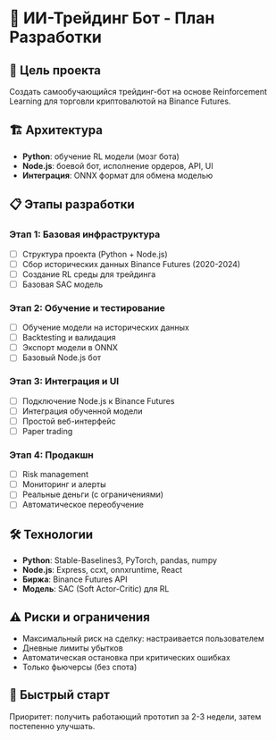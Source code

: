 # 🤖 ИИ-Трейдинг Бот - План Разработки

## 🎯 Цель проекта
Создать самообучающийся трейдинг-бот на основе Reinforcement Learning для торговли криптовалютой на Binance Futures.

## 🏗️ Архитектура
- **Python**: обучение RL модели (мозг бота)
- **Node.js**: боевой бот, исполнение ордеров, API, UI
- **Интеграция**: ONNX формат для обмена моделью

## 📋 Этапы разработки

### Этап 1: Базовая инфраструктура
- [ ] Структура проекта (Python + Node.js)
- [ ] Сбор исторических данных Binance Futures (2020-2024)
- [ ] Создание RL среды для трейдинга
- [ ] Базовая SAC модель

### Этап 2: Обучение и тестирование
- [ ] Обучение модели на исторических данных
- [ ] Backtesting и валидация
- [ ] Экспорт модели в ONNX
- [ ] Базовый Node.js бот

### Этап 3: Интеграция и UI
- [ ] Подключение Node.js к Binance Futures
- [ ] Интеграция обученной модели
- [ ] Простой веб-интерфейс
- [ ] Paper trading

### Этап 4: Продакшн
- [ ] Risk management
- [ ] Мониторинг и алерты
- [ ] Реальные деньги (с ограничениями)
- [ ] Автоматическое переобучение

## 🛠️ Технологии
- **Python**: Stable-Baselines3, PyTorch, pandas, numpy
- **Node.js**: Express, ccxt, onnxruntime, React
- **Биржа**: Binance Futures API
- **Модель**: SAC (Soft Actor-Critic) для RL

## ⚠️ Риски и ограничения
- Максимальный риск на сделку: настраивается пользователем
- Дневные лимиты убытков
- Автоматическая остановка при критических ошибках
- Только фьючерсы (без спота)

## 🚀 Быстрый старт
Приоритет: получить работающий прототип за 2-3 недели, затем постепенно улучшать.
